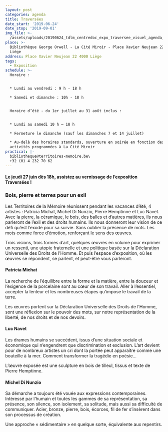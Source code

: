 ```yaml
---
layout: post
categories: agenda
title: Traversées
date_start: '2019-06-24'
date_stop: '2019-09-01'
img_file: >-
  /assets/uploads/20190624_tdlm_centredoc_expo_traversee_visuel_agenda_site_territoires.jpg
place: >-
  Bibliothèque George Orwell - La Cité Miroir - Place Xavier Neujean 22 4000
  Liège
address: Place Xavier Neujean 22 4000 Liège
tags:
  - Exposition
schedule: >-
  Horaire :


  * Lundi au vendredi : 9 h - 18 h

  * Samedi et dimanche : 10h - 18 h


  Horaire d’été - du 1er juillet au 31 août inclus :


  * Lundi au samedi 10 h – 18 h

  * Fermeture le dimanche (sauf les dimanches 7 et 14 juillet)

  * Au-delà des horaires standards, ouverture en soirée en fonction des
  activités programmées à La Cité Miroir
practical: |-
  bibliotheque@territoires-memoire.be\
  +32 (0) 4 232 70 62
---
```


<div class="card card--two">
  <h4 style="margin-bottom:0;">Le jeudi 27 juin dès 18h, assistez au vernissage de l’exposition Traversées&nbsp;!</h4>
</div>

### Bois, pierre et terres pour un exil

Les Territoires de la Mémoire réunissent pendant les vacances d’été, 4 artistes : Patricia Michat, Michel Di Nunzio, Pierre Hemptinne et Luc Navet. Avec la pierre, la céramique, le bois, des balles et d’autres matières, ils nous parleront de l’exil et des droits humains. Ils nous donneront leur vision de ce défi qu’est l’exode pour sa survie. Sans oublier la présence de mots. Les mots comme force d’émotion, renforçant le sens des œuvres.

Trois visions, trois formes d’art, quelques œuvres en volume pour exprimer un ressenti, une utopie fraternelle et une politique basée sur la Déclaration Universelle des Droits de l’Homme. Et puis l’espace d’exposition, où les œuvres se répondent, se parlent, et peut-être vous parleront.

#### Patricia Michat

La recherche de l’équilibre entre la forme et la matière, entre la douceur et l’exigence de la porcelaine sont au cœur de son travail. Aller à l’essentiel, accepter la lenteur et les nombreuses étapes qu’impose le travail de la terre.

Les œuvres portent sur la Déclaration Universelle des Droits de l’Homme, sont une réflexion sur le pouvoir des mots, sur notre représentation de la liberté, de nos droits et de nos devoirs.

#### Luc Navet

Les drames humains se succèdent, issus d’une situation sociale et économique qui n’engendrent que discrimination et exclusion. L’art devient pour de nombreux artistes un cri dont la portée peut apparaître comme une bouteille à la mer. Comment transformer la tragédie en poésie…

L’œuvre exposée est une sculpture en bois de tilleul, tissus et texte de Pierre Hemptinne.

#### Michel Di Nunzio

Sa démarche a toujours été vouée aux expressions contemporaines. Intéressé par l’humain et toutes les gammes de sa représentation, sa présence, son silence, son isolement, sa solitude,  mais aussi sa difficulté de communiquer. Acier, bronze, pierre, bois, écorces, fil de fer s’insèrent dans son processus de création.

Une approche « sédimentaire » en quelque sorte, équivalente aux repentirs.
